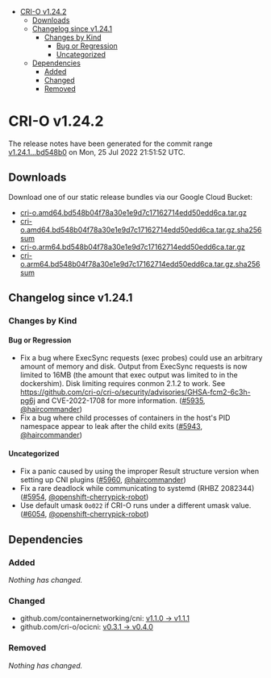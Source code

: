 - [CRI-O v1.24.2](#cri-o-v1242)
  - [Downloads](#downloads)
  - [Changelog since v1.24.1](#changelog-since-v1241)
    - [Changes by Kind](#changes-by-kind)
      - [Bug or Regression](#bug-or-regression)
      - [Uncategorized](#uncategorized)
  - [Dependencies](#dependencies)
    - [Added](#added)
    - [Changed](#changed)
    - [Removed](#removed)

# CRI-O v1.24.2

The release notes have been generated for the commit range
[v1.24.1...bd548b0](https://github.com/cri-o/cri-o/compare/v1.24.1...bd548b04f78a30e1e9d7c17162714edd50edd6ca) on Mon, 25 Jul 2022 21:51:52 UTC.

## Downloads

Download one of our static release bundles via our Google Cloud Bucket:

- [cri-o.amd64.bd548b04f78a30e1e9d7c17162714edd50edd6ca.tar.gz](https://storage.googleapis.com/cri-o/artifacts/cri-o.amd64.bd548b04f78a30e1e9d7c17162714edd50edd6ca.tar.gz)
- [cri-o.amd64.bd548b04f78a30e1e9d7c17162714edd50edd6ca.tar.gz.sha256sum](https://storage.googleapis.com/cri-o/artifacts/cri-o.amd64.bd548b04f78a30e1e9d7c17162714edd50edd6ca.tar.gz.sha256sum)
- [cri-o.arm64.bd548b04f78a30e1e9d7c17162714edd50edd6ca.tar.gz](https://storage.googleapis.com/cri-o/artifacts/cri-o.arm64.bd548b04f78a30e1e9d7c17162714edd50edd6ca.tar.gz)
- [cri-o.arm64.bd548b04f78a30e1e9d7c17162714edd50edd6ca.tar.gz.sha256sum](https://storage.googleapis.com/cri-o/artifacts/cri-o.arm64.bd548b04f78a30e1e9d7c17162714edd50edd6ca.tar.gz.sha256sum)

## Changelog since v1.24.1

### Changes by Kind

#### Bug or Regression
 - Fix a bug where ExecSync requests (exec probes) could use an arbitrary amount of memory and disk. Output from ExecSync requests is now limited to 16MB (the amount that exec output was limited to in the dockershim). Disk limiting requires conmon 2.1.2 to work. See https://github.com/cri-o/cri-o/security/advisories/GHSA-fcm2-6c3h-pg6j and CVE-2022-1708 for more information. ([#5935](https://github.com/cri-o/cri-o/pull/5935), [@haircommander](https://github.com/haircommander))
 - Fix a bug where child processes of containers in the host's PID namespace appear to leak after the child exits ([#5943](https://github.com/cri-o/cri-o/pull/5943), [@haircommander](https://github.com/haircommander))

#### Uncategorized
 - Fix a panic caused by using the improper Result structure version when setting up CNI plugins ([#5960](https://github.com/cri-o/cri-o/pull/5960), [@haircommander](https://github.com/haircommander))
 - Fix a rare deadlock while communicating to systemd (RHBZ 2082344) ([#5954](https://github.com/cri-o/cri-o/pull/5954), [@openshift-cherrypick-robot](https://github.com/openshift-cherrypick-robot))
 - Use default umask `0o022` if CRI-O runs under a different umask value. ([#6054](https://github.com/cri-o/cri-o/pull/6054), [@openshift-cherrypick-robot](https://github.com/openshift-cherrypick-robot))

## Dependencies

### Added
_Nothing has changed._

### Changed
- github.com/containernetworking/cni: [v1.1.0 → v1.1.1](https://github.com/containernetworking/cni/compare/v1.1.0...v1.1.1)
- github.com/cri-o/ocicni: [v0.3.1 → v0.4.0](https://github.com/cri-o/ocicni/compare/v0.3.1...v0.4.0)

### Removed
_Nothing has changed._

